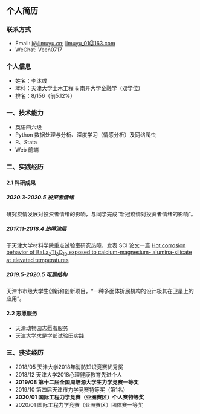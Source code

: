 ## 个人简历

### 联系方式

+ Email: i@limuyu.cn; limuyu_01@163.com
+ WeChat: Veen0717

### 个人信息

+ 姓名：李沐彧
+ 本科：天津大学土木工程 & 南开大学金融学（双学位）
+ 排名：8/156（前5.12%）


### 一、技术能力

+ 英语四六级
+ Python 数据处理与分析、深度学习（情感分析）及网络爬虫
+ R、Stata
+ Web 前端

### 二、实践经历

#### 2.1 科研成果

##### 2020.3-2020.5 投资者情绪

研究疫情发展对投资者情绪的影响，与同学完成“新冠疫情对投资者情绪的影响”。

##### 2017.11-2018.4 热障涂层

于天津大学材料学院重点试验室研究热障，发表 SCI 论文一篇 [Hot corrosion behavior of BaLa<sub>2</sub>Ti<sub>3</sub>O<sub>10</sub> exposed to calcium-magnesium- alumina-silicate at elevated temperatures](https://www.sciencedirect.com/science/article/pii/S027288421830573X?via%3Dihub)

##### 2019.5-2020.5 可展结构

天津市市级大学生创新和创新项目，“一种多面体折展机构的设计极其在卫星上的应用”。

#### 2.2 志愿服务

+ 天津动物园志愿者服务
+ 天津大学求是学部试验田实践

### 三、获奖经历

+ 2018/05  天津大学2018年消防知识竞赛优秀奖
+ 2018/12  天津大学2018心理健康教育先进个人
+ **2019/08  第十二届全国周培源大学生力学竞赛一等奖**
+ 2019/10  第四届天津市力学竞赛特等奖（第1名）
+ **2020/01  国际工程力学竞赛（亚洲赛区）个人赛特等奖**
+ 2020/01  国际工程力学竞赛（亚洲赛区）团体赛一等奖


